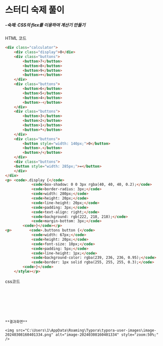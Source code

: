# 스터디 숙제 풀이



##### **-숙제: CSS의 flex를 이용하여 계산기 만들기**



HTML 코드

<body> 

```html
<div class="calculator">
    <div class="display">0</div>
    <div class="buttons">
        <button>7</button>
        <button>8</button>
        <button>9</button>
        <button>+</button>
    </div>
    <div class="buttons">
        <button>6</button>
        <button>5</button>
        <button>4</button>
        <button>-</button>
    </div>
    <div class="buttons">
        <button>3</button>
        <button>2</button>
        <button>1</button>
        <button>*</button>
    </div>
    <div class="buttons">
        <button style="width: 140px;">0</button>
        <button>.</button>
        <button>/</button>
    </div>
    <div class="buttons">
    <button style="width: 285px;">=</button>
    </div>
</div>
<p> <code>.display {</code>
            <code>box-shadow: 0 0 3px rgba(40, 40, 40, 0.2);</code>
            <code>border-radius: 3px;</code>
            <code>width: 280px;</code>
            <code>height: 20px;</code>
            <code>line-height: 20px;</code>
            <code>padding: 3px;</code>
            <code>text-align: right;</code>
            <code>background: rgb(222, 218, 218);</code>
            <code>margin-bottom: 3px;</code>
        <code>}</code></p>
<p>        <code>.buttons button {</code>
            <code>width: 67px;</code>
            <code>height: 20px;</code>
            <code>font-size: 10px;</code>
            <code>padding: 5px;</code>
            <code>line-height: 1px;</code>
            <code>background-color: rgba(239, 236, 236, 0.95);</code>
            <code>border: 1px solid rgba(255, 255, 255, 0.3);</code>
        <code>}</code>
    </style></p>

```

</body>



css코드

<style>
        .calculator {
            width: 310px;
            height: 160px;
            border: 1px solid black;
            border-radius: 5px;
            box-shadow: 0 0 5px rgba(28, 25, 114, 0.5);
            display: flex;
            flex-direction: column;
            justify-content: center;
            align-items: center;
        }

​    

​       

```
 `.display {`
            `box-shadow: 0 0 3px rgba(40, 40, 40, 0.2);`
            `border-radius: 3px;`
            `width: 280px;`
            `height: 20px;`
            `line-height: 20px;`
            `padding: 3px;`
            `text-align: right;`
            `background: rgb(222, 218, 218);`
            `margin-bottom: 3px;`
        `}`

        `.buttons button {`
            `width: 67px;`
            `height: 20px;`
            `font-size: 10px;`
            `padding: 5px;`
            `line-height: 1px;`
            `background-color: rgba(239, 236, 236, 0.95);`
            `border: 1px solid rgba(255, 255, 255, 0.3);`
        `}`
    </style>
```







**결과화면**

<img src="C:\Users\1\AppData\Roaming\Typora\typora-user-images\image-20240308160401334.png" alt="image-20240308160401334" style="zoom:50%;" />